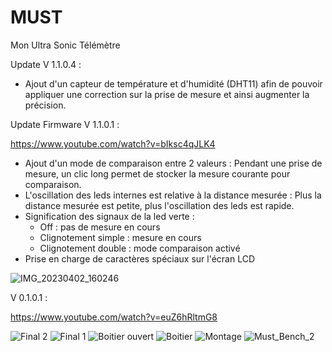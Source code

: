 # MUST
Mon Ultra Sonic Télémètre

Update V 1.1.0.4 :

  - Ajout d'un capteur de température et d'humidité (DHT11) afin de pouvoir appliquer une correction sur la prise de mesure et ainsi augmenter la précision.

Update Firmware V 1.1.0.1 :

https://www.youtube.com/watch?v=bIksc4qJLK4

- Ajout d'un mode de comparaison entre 2 valeurs :
  Pendant une prise de mesure, un clic long permet de stocker la mesure courante pour comparaison.
- L'oscillation des leds internes est relative à la distance mesurée :
  Plus la distance mesurée est petite, plus l'oscillation des leds est rapide.
- Signification des signaux de la led verte :
  - Off : pas de mesure en cours
  - Clignotement simple : mesure en cours
  - Clignotement double : mode comparaison activé
- Prise en charge de caractères spéciaux sur l'écran LCD

![IMG_20230402_160246](https://user-images.githubusercontent.com/109244995/229360681-ba1497f3-7dc2-4de2-b05a-de3c3745f0b6.jpg)


V 0.1.0.1 :

https://www.youtube.com/watch?v=euZ6hRltmG8

![Final 2](https://user-images.githubusercontent.com/109244995/229185637-2927cd0c-f74c-42a5-b76e-87f212873640.jpg)
![Final 1](https://user-images.githubusercontent.com/109244995/229185681-212e643c-f00e-4e03-bee1-16c49a5eb5a7.jpg)
![Boitier ouvert](https://user-images.githubusercontent.com/109244995/229185716-54b26f00-91b1-4ad0-92d1-9f1dfd34ed68.jpg)
![Boitier](https://user-images.githubusercontent.com/109244995/229185742-715ee2ef-e460-4793-965c-99acfffd7e7a.jpg)
![Montage](https://user-images.githubusercontent.com/109244995/229185772-24d5dedb-8356-4cbb-a68e-4bfd43330aff.jpg)
![Must_Bench_2](https://user-images.githubusercontent.com/109244995/229194184-88936656-ad31-472a-89b2-311be14dbdb4.png)
